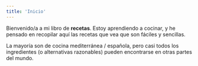 ```yaml
---
title: 'Inicio'
---
```


Bienvenido/a a mi libro de **recetas**. Estoy aprendiendo a cocinar, y he pensado en recopilar aquí las recetas que vea que son fáciles y sencillas.

La mayoría son de cocina mediterránea / española, pero casi todos los ingredientes (o alternativas razonables) pueden encontrarse en otras partes del mundo.
